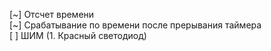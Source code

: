 [~] Отсчет времени  
[~] Срабатывание по времени после прерывания таймера  
[ ] ШИМ (1. Красный светодиод)